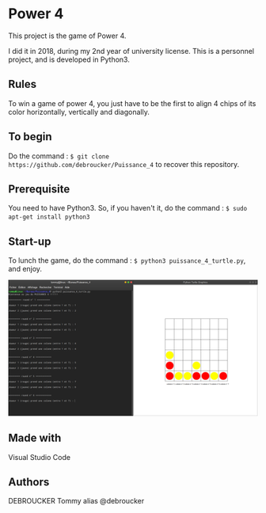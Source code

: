 # Power 4

This project is the game of Power 4. 

I did it in 2018, during my 2nd year of university license. This is a personnel project, and is developed in Python3.

## Rules
To win a game of power 4, you just have to be the first to align 4 chips of its color horizontally, vertically and diagonally.

## To begin
Do the command :  `$ git clone https://github.com/debroucker/Puissance_4` to recover this repository.

## Prerequisite
You need to have Python3.
So, if you haven't it, do the command : `$ sudo apt-get install python3`

## Start-up
To lunch the game, do the command : `$ python3 puissance_4_turtle.py`, and enjoy.

![Image description](puissance_4.png)

## Made with
Visual Studio Code

## Authors
DEBROUCKER Tommy alias @debroucker